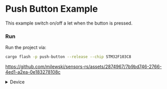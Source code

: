 # Push Button Example

This example switch on/off a let when the button is pressed.

### Run

Run the project via:

```bash
cargo flash -p push-button --release --chip STM32F103C8
```

https://github.com/milewski/sensors-rs/assets/2874967/7b9bd746-2766-4ed1-a2ea-0e183278108c

<details>
  <summary>Device</summary>

![push-button](https://github.com/milewski/sensors-rs/assets/2874967/b6ccd233-3915-4ae8-bf93-7803a7ec74b6)
</details>
